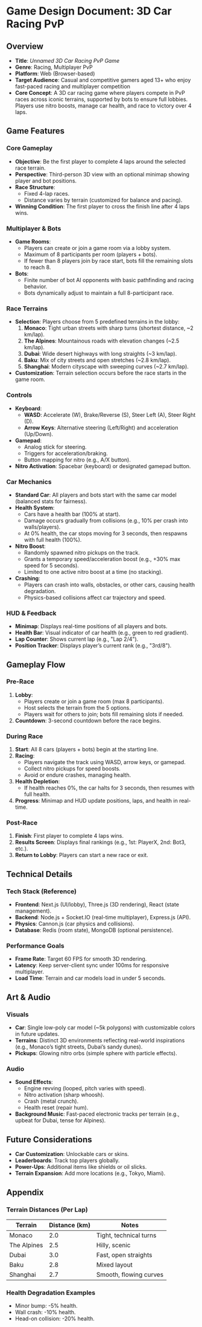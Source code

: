 # Game Design Document: 3D Car Racing PvP

## Overview
- **Title**: *Unnamed 3D Car Racing PvP Game*
- **Genre**: Racing, Multiplayer PvP
- **Platform**: Web (Browser-based)
- **Target Audience**: Casual and competitive gamers aged 13+ who enjoy fast-paced racing and multiplayer competition
- **Core Concept**: A 3D car racing game where players compete in PvP races across iconic terrains, supported by bots to ensure full lobbies. Players use nitro boosts, manage car health, and race to victory over 4 laps.

## Game Features

### Core Gameplay
- **Objective**: Be the first player to complete 4 laps around the selected race terrain.
- **Perspective**: Third-person 3D view with an optional minimap showing player and bot positions.
- **Race Structure**:
  - Fixed 4-lap races.
  - Distance varies by terrain (customized for balance and pacing).
- **Winning Condition**: The first player to cross the finish line after 4 laps wins.

### Multiplayer & Bots
- **Game Rooms**:
  - Players can create or join a game room via a lobby system.
  - Maximum of 8 participants per room (players + bots).
  - If fewer than 8 players join by race start, bots fill the remaining slots to reach 8.
- **Bots**:
  - Finite number of bot AI opponents with basic pathfinding and racing behavior.
  - Bots dynamically adjust to maintain a full 8-participant race.

### Race Terrains
- **Selection**: Players choose from 5 predefined terrains in the lobby:
  1. **Monaco**: Tight urban streets with sharp turns (shortest distance, ~2 km/lap).
  2. **The Alpines**: Mountainous roads with elevation changes (~2.5 km/lap).
  3. **Dubai**: Wide desert highways with long straights (~3 km/lap).
  4. **Baku**: Mix of city streets and open stretches (~2.8 km/lap).
  5. **Shanghai**: Modern cityscape with sweeping curves (~2.7 km/lap).
- **Customization**: Terrain selection occurs before the race starts in the game room.

### Controls
- **Keyboard**:
  - **WASD**: Accelerate (W), Brake/Reverse (S), Steer Left (A), Steer Right (D).
  - **Arrow Keys**: Alternative steering (Left/Right) and acceleration (Up/Down).
- **Gamepad**:
  - Analog stick for steering.
  - Triggers for acceleration/braking.
  - Button mapping for nitro (e.g., A/X button).
- **Nitro Activation**: Spacebar (keyboard) or designated gamepad button.

### Car Mechanics
- **Standard Car**: All players and bots start with the same car model (balanced stats for fairness).
- **Health System**:
  - Cars have a health bar (100% at start).
  - Damage occurs gradually from collisions (e.g., 10% per crash into walls/players).
  - At 0% health, the car stops moving for 3 seconds, then respawns with full health (100%).
- **Nitro Boost**:
  - Randomly spawned nitro pickups on the track.
  - Grants a temporary speed/acceleration boost (e.g., +30% max speed for 5 seconds).
  - Limited to one active nitro boost at a time (no stacking).
- **Crashing**:
  - Players can crash into walls, obstacles, or other cars, causing health degradation.
  - Physics-based collisions affect car trajectory and speed.

### HUD & Feedback
- **Minimap**: Displays real-time positions of all players and bots.
- **Health Bar**: Visual indicator of car health (e.g., green to red gradient).
- **Lap Counter**: Shows current lap (e.g., "Lap 2/4").
- **Position Tracker**: Displays player’s current rank (e.g., "3rd/8").

## Gameplay Flow

### Pre-Race
1. **Lobby**:
   - Players create or join a game room (max 8 participants).
   - Host selects the terrain from the 5 options.
   - Players wait for others to join; bots fill remaining slots if needed.
2. **Countdown**: 3-second countdown before the race begins.

### During Race
1. **Start**: All 8 cars (players + bots) begin at the starting line.
2. **Racing**:
   - Players navigate the track using WASD, arrow keys, or gamepad.
   - Collect nitro pickups for speed boosts.
   - Avoid or endure crashes, managing health.
3. **Health Depletion**:
   - If health reaches 0%, the car halts for 3 seconds, then resumes with full health.
4. **Progress**: Minimap and HUD update positions, laps, and health in real-time.

### Post-Race
1. **Finish**: First player to complete 4 laps wins.
2. **Results Screen**: Displays final rankings (e.g., 1st: PlayerX, 2nd: Bot3, etc.).
3. **Return to Lobby**: Players can start a new race or exit.

## Technical Details

### Tech Stack (Reference)
- **Frontend**: Next.js (UI/lobby), Three.js (3D rendering), React (state management).
- **Backend**: Node.js + Socket.IO (real-time multiplayer), Express.js (API).
- **Physics**: Cannon.js (car physics and collisions).
- **Database**: Redis (room state), MongoDB (optional persistence).

### Performance Goals
- **Frame Rate**: Target 60 FPS for smooth 3D rendering.
- **Latency**: Keep server-client sync under 100ms for responsive multiplayer.
- **Load Time**: Terrain and car models load in under 5 seconds.

## Art & Audio

### Visuals
- **Car**: Single low-poly car model (~5k polygons) with customizable colors in future updates.
- **Terrains**: Distinct 3D environments reflecting real-world inspirations (e.g., Monaco’s tight streets, Dubai’s sandy dunes).
- **Pickups**: Glowing nitro orbs (simple sphere with particle effects).

### Audio
- **Sound Effects**:
  - Engine revving (looped, pitch varies with speed).
  - Nitro activation (sharp whoosh).
  - Crash (metal crunch).
  - Health reset (repair hum).
- **Background Music**: Fast-paced electronic tracks per terrain (e.g., upbeat for Dubai, tense for Alpines).

## Future Considerations
- **Car Customization**: Unlockable cars or skins.
- **Leaderboards**: Track top players globally.
- **Power-Ups**: Additional items like shields or oil slicks.
- **Terrain Expansion**: Add more locations (e.g., Tokyo, Miami).

## Appendix

### Terrain Distances (Per Lap)
| Terrain      | Distance (km) | Notes                     |
|--------------|---------------|---------------------------|
| Monaco       | 2.0           | Tight, technical turns    |
| The Alpines  | 2.5           | Hilly, scenic             |
| Dubai        | 3.0           | Fast, open straights      |
| Baku         | 2.8           | Mixed layout              |
| Shanghai     | 2.7           | Smooth, flowing curves    |

### Health Degradation Examples
- Minor bump: -5% health.
- Wall crash: -10% health.
- Head-on collision: -20% health.